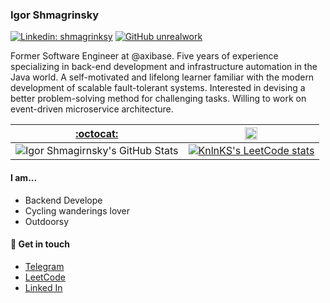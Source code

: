 
### Igor Shmagrinsky

[![Linkedin: shmagrinksy](https://img.shields.io/badge/-Igor%20Shmagirnsky-blue?style=flat-square&logo=Linkedin&logoColor=white&link=https://www.linkedin.com/in/unrealwork/)](https://www.linkedin.com/in/unrealwork/)
[![GitHub unrealwork](https://img.shields.io/github/followers/unrealwork?label=follow&style=social)](https://github.com/unrealwork)

Former Software Engineer at @axibase. Five years of experience specializing in back-end development and infrastructure automation in the Java world. A self-motivated and lifelong learner familiar with the modern development of scalable fault-tolerant systems. Interested in devising a better problem-solving method for challenging tasks. Willing to work on event-driven microservice architecture.

| [:octocat:](https://github.com/unrealwork)  |  <img src="https://assets.leetcode.com/static_assets/public/icons/favicon.ico" height="20" width="20"> |
|---|---|
|![Igor Shmagirnsky's GitHub Stats](https://github-readme-stats.vercel.app/api?username=unrealwork&show_icons=true&count_private=true&hide_border=true&hide_title=true)|[![KnlnKS's LeetCode stats](https://leetcode-stats-six.vercel.app/api?username=Unrealwork)](https://leetcode.com/Unrealwork)|

#### I am...

- Backend Develope
- Cycling wanderings lover
- Outdoorsy

#### 💬 Get in touch

- [Telegram](https://t.me/shmagrinsky)
- [LeetCode](https://leetcode.com/Unrealwork)
- [Linked In](https://www.linkedin.com/in/shmagrinsky/)
